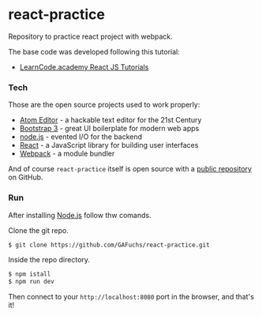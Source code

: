 # react-practice
Repository to practice react project with webpack.

The base code was developed following this tutorial:

 - [LearnCode.academy React JS Tutorials]

### Tech

Those are the open source projects used to work properly:

* [Atom Editor] - a hackable text editor for the 21st Century
* [Bootstrap 3] - great UI boilerplate for modern web apps
* [node.js] - evented I/O for the backend
* [React] - a JavaScript library for building user interfaces
* [Webpack] - a module bundler

And of course `react-practice` itself is open source with a [public repository][git-url]
 on GitHub.

### Run

After installing [Node.js](https://nodejs.org/) follow thw comands.

Clone the git repo.

```sh
$ git clone https://github.com/GAFuchs/react-practice.git
```

Inside the repo directory.

```sh
$ npm istall
$ npm run dev
```

Then connect to your `http://localhost:8080` port in the browser, and that's it!

   [git-url]: <https://github.com/GAFuchs/react-practice>
   [Atom Editor]: <https://atom.io/>
   [Bootstrap 3]: <http://getbootstrap.com/>
   [node.js]: <http://nodejs.org>
   [React]: <https://facebook.github.io/react/>
   [Webpack]: <https://webpack.github.io/>
   [LearnCode.academy React JS Tutorials]: <https://www.youtube.com/playlist?list=PLoYCgNOIyGABj2GQSlDRjgvXtqfDxKm5b>
